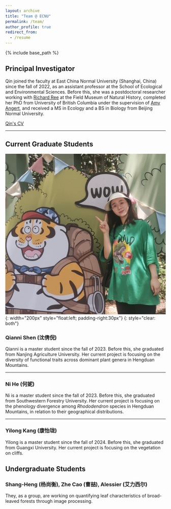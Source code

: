 ```yaml
---
layout: archive
title: "Team @ ECNU"
permalink: /team/
author_profile: true
redirect_from:
  - /resume
---
```


{% include base_path %}

Principal Investigator
------
Qin joined the faculty at East China Normal University (Shanghai, China) since the fall of 2022, as an assistant professor at the School of Ecological and Environmental Sciences. Before this, she was a postdoctoral researcher working with [Richard Ree](https://sites.google.com/fieldmuseum.org/reelab/) at the Field Museum of Natural History, completed her PhD from University of British Columbia under the supervision of [Amy Angert](https://angert.github.io), and received a MS in Ecology and a BS in Biology from Beijing Normal University.

[Qin's CV](https://github.com/qli/qli.github.io/tree/main/files/QinLi_CV.pdf)


<!--
(short CV)

#### Academic Position
* Assistant Professor, East China Normal University, 2022.10 - present
* Interdisciplinary Postdoctoral Fellow, Field Museum of Natural History, 2018 - 2022

#### Education
* Ph.D. in Botany, University of British Columbia
* M.Sc. in Ecology, Beijing Normal University
* B.Sc. in Biology, Beijing Normal University

###### Professional Service
* Associate Editor: Journal of Biogeography (Oct. 2020 - Aug. 2023)
* Journal peer reviewer: New Phytologist, Journal of Ecology, Conservation Biology, Journal of Biogeography, Molecular Ecology, American Journal of Botany, Ecology and Evolution, Frontiers in Ecology and Evolution, etc.
-->

---

Current Graduate Students
------

![](/images/Qianni-Shen.jpg){: width="200px" style="float:left; padding-right:30px"}
{: style="clear: both"}
### Qianni Shen (沈倩倪)
Qianni is a master student since the fall of 2023. Before this, she graduated from Nanjing Agriculture University. Her current project is focusing on the diversity of functional traits across dominant plant genera in Hengduan Mountains.

------

### Ni He (何妮)
Ni is a master student since the fall of 2023. Before this, she graduated from Southwestern Forestry University. Her current project is focusing on the phenology divergence among *Rhododendron* species in Hengduan Mountains, in relation to their geographical distributions.

------

### Yilong Kang (康怡珑)
Yilong is a master student since the fall of 2024. Before this, she graduated from Guangxi University. Her current project is focusing on the vegetation on cliffs.

Undergraduate Students
------

### Shang-Heng (杨尚衡), Zhe Cao (曹喆), Alessier (艾力西尔)
They, as a group, are working on quantifying leaf characteristics of broad-leaved forests through image processing.
